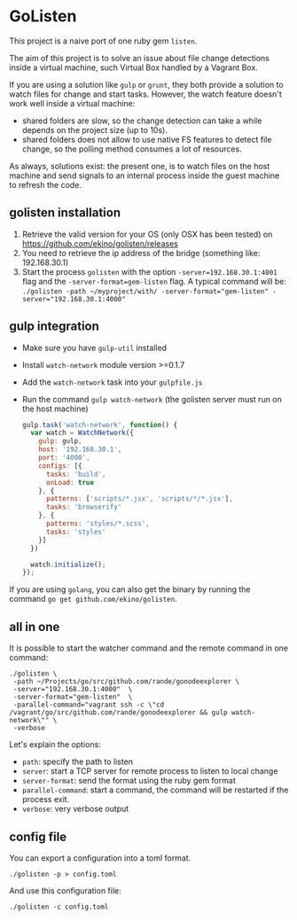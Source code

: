 GoListen
========

This project is a naive port of one ruby gem ``listen``.

The aim of this project is to solve an issue about file change detections inside a virtual machine, such Virtual Box
handled by a Vagrant Box.

If you are using a solution like ``gulp`` or ``grunt``, they both provide a solution to watch files for change and start
tasks. However, the watch feature doesn't work well inside a virtual machine:
 - shared folders are slow, so the change detection can take a while depends on the project size (up to 10s).
 - shared folders does not allow to use native FS features to detect file change, so the polling method consumes a lot
  of resources.

As always, solutions exist: the present one, is to watch files on the host machine and send signals to an internal
process inside the guest machine to refresh the code.

golisten installation
---------------------

  1. Retrieve the valid version for your OS (only OSX has been tested) on https://github.com/ekino/golisten/releases
  2. You need to retrieve the ip address of the bridge (something like: 192.168.30.1)
  3. Start the process ``golisten`` with the option ``-server=192.168.30.1:4001`` flag and the ``-server-format=gem-listen`` flag.
  A typical command will be: ``./golisten -path ~/myproject/with/ -server-format="gem-listen" -server="192.168.30.1:4000"``

gulp integration
----------------

 - Make sure you have ``gulp-util`` installed
 - Install ``watch-network`` module version >=0.1.7
 - Add the ``watch-network`` task into your ``gulpfile.js``
 - Run the command ``gulp watch-network`` (the golisten server must run on the host machine)

    ```js
    gulp.task('watch-network', function() {
      var watch = WatchNetwork({
        gulp: gulp,
        host: '192.168.30.1',
        port: '4000',
        configs: [{
          tasks: 'build',
          onLoad: true
        }, {
          patterns: ['scripts/*.jsx', 'scripts/*/*.jsx'],
          tasks: 'browserify'
        }, {
          patterns: 'styles/*.scss',
          tasks: 'styles'
        }]
      })

      watch.initialize();
    });
    ```

If you are using ``golang``, you can also get the binary by running the command ``go get github.com/ekino/golisten``.

all in one
----------

It is possible to start the watcher command and the remote command in one command:

    ./golisten \
     -path ~/Projects/go/src/github.com/rande/gonodeexplorer \
     -server="192.168.30.1:4000"  \
     -server-format="gem-listen"  \
     -parallel-command="vagrant ssh -c \"cd /vagrant/go/src/github.com/rande/gonodeexplorer && gulp watch-network\"" \
     -verbose

Let's explain the options:

  - ``path``: specify the path to listen
  - ``server``: start a TCP server for remote process to listen to local change
  - ``server-format``: send the format using the ruby gem format
  - ``parallel-command``: start a command, the command will be restarted if the process exit.
  - ``verbose``: very verbose output

config file
-----------

You can export a configuration into a toml format.

    ./golisten -p > config.toml

And use this configuration file:

    ./golisten -c config.toml



